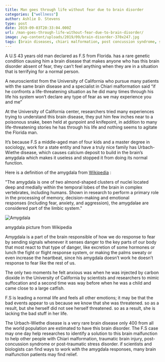 ```yaml
---
title: Man goes through life without fear due to brain disorder
categories: ["wellness"]
author: Ashlie D. Stevens
type: post
date: 2019-09-03T20:33:04.000Z
url: /man-goes-through-life-without-fear-due-to-brain-disorder/
image: /wp-content/uploads/2019/09/brain-disorder-370x247.jpg
tags: [brain diseases, chiari malformation, post concussion syndrome, smooth brain, traumatic brain injury]
---
```


A U.S 43 years old man declared as F.S from Florida. has a rare genetic condition causing him a brain disease that makes anyone who has this brain disorder absent of fear, they can’t feel anything when they are in a situation that is terrifying for a normal person.

A neuroscientist from the University of California who pursue many patients with the same brain disease and a specialist in Chiari malformation said “if he confronts a life-threatening situation as he did many times through his life his system won’t declare any type of fear as we may experience you and me”

At the University of California center, researchers tried many experiences trying to understand this brain disease, they put him few inches near to a poisonous snake, been held at gunpoint and knifepoint, in addition to many life-threatening stories he has through his life and nothing seems to agitate the Florida man.

It’s because F.S a middle-aged man of four kids and a master degree in sociology, work for a state entity and have a truly nice family has Urbach-Wiethe disease, which causes calcium deposit to build in the brain’s amygdala which makes it useless and stopped it from doing its normal function.

Here is a definition of the amygdala from [Wikipedia](https://en.wikipedia.org/wiki/Amygdala) :

"The amygdala is one of two almond-shaped clusters of nuclei located deep and medially within the temporal lobes of the brain in complex vertebrates, including humans. Shown in research to perform a primary role in the processing of memory, decision-making and emotional responses (including fear, anxiety, and aggression), the amygdalae are considered part of the limbic system."

![Amygdala](/wp-content/uploads/2019/09/Amyg.png)

amygdala picture from Wikipedia

Amygdala is a part of the brain responsible of how we do response to fear by sending signals whenever it senses danger to the key parts of our body that most react to that type of danger, like excretion of some hormones or lunch the fight or flight response system, or making the palms sweaty or even increase the heartbeat, since his amygdala doesn’t work he doesn’t response to fear like the rest of us.

The only two moments he felt anxious was when he was injected by carbon dioxide in the University of California by scientists and researchers to mimic suffocation and a second time was way before when he was a child and came close to a large catfish.

F.S is leading a normal life and feels all other emotions; it may be that the bad events appear to us because we know that she was threatened. so as a result, but she herself did not see herself threatened. so as a result, she is lacking the bad stuff in her life.

The Urbach-Wiethe disease is a very rare brain disease only 400 from all the world population are estimated to have this brain disorder. The F.S case may one day help researches to identify a solution to this brain malfunction to help other people with Chiari malformation, traumatic brain injury, post-concussion syndrome or post-traumatic stress disorder. if scientists and biologists can find ways to work with the amygdala responses, many brain malfunction patients may find relief.

